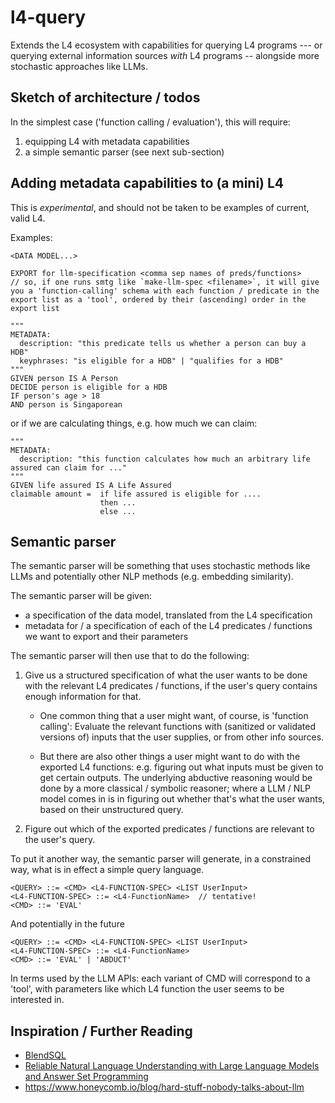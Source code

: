 # l4-query

Extends the L4 ecosystem with capabilities for querying L4 programs --- or querying external information sources *with* L4 programs -- alongside more stochastic approaches like LLMs.

## Sketch of architecture / todos

In the simplest case ('function calling / evaluation'), this will require:

1. equipping L4 with metadata capabilities
2. a simple semantic parser (see next sub-section)

## Adding metadata capabilities to (a mini) L4

This is *experimental*, and should not be taken to be examples of current, valid L4.

Examples:

```Mini-L4
<DATA MODEL...>

EXPORT for llm-specification <comma sep names of preds/functions> 
// so, if one runs smtg like `make-llm-spec <filename>`, it will give you a 'function-calling' schema with each function / predicate in the export list as a 'tool', ordered by their (ascending) order in the export list

"""
METADATA:
  description: "this predicate tells us whether a person can buy a HDB"
  keyphrases: "is eligible for a HDB" | "qualifies for a HDB"
"""
GIVEN person IS A Person
DECIDE person is eligible for a HDB
IF person's age > 18
AND person is Singaporean
```

or if we are calculating things, e.g. how much we can claim:

```Mini-L4
"""
METADATA:
  description: "this function calculates how much an arbitrary life assured can claim for ..."
"""
GIVEN life assured IS A Life Assured
claimable amount =  if life assured is eligible for ....
                    then ...
                    else ...
```

## Semantic parser

The semantic parser will be something that uses stochastic methods like LLMs and potentially other NLP methods (e.g. embedding similarity).

The semantic parser will be given:

* a specification of the data model, translated from the L4 specification
* metadata for / a specification of each of the L4 predicates / functions we want to export and their parameters

The semantic parser will then use that to do the following:

1. Give us a structured specification of what the user wants to be done with the relevant L4 predicates / functions, if the user's query contains enough information for that.

    * One common thing that a user might want, of course, is 'function calling': Evaluate the relevant functions with (sanitized or validated versions of) inputs that the user supplies, or from other info sources.

    * But there are also other things a user might want to do with the exported L4 functions: e.g. figuring out what inputs must be given to get certain outputs. The underlying abductive reasoning would be done by a more classical / symbolic reasoner; where a LLM / NLP model comes in is in figuring out whether that's what the user wants, based on their unstructured query.

2. Figure out which of the exported predicates / functions are relevant to the user's query.

To put it another way, the semantic parser will generate, in a constrained way, what is in effect a simple query language.

```ebnf
<QUERY> ::= <CMD> <L4-FUNCTION-SPEC> <LIST UserInput>
<L4-FUNCTION-SPEC> ::= <L4-FunctionName>  // tentative!
<CMD> ::= 'EVAL'
```

And potentially in the future

```ebnf
<QUERY> ::= <CMD> <L4-FUNCTION-SPEC> <LIST UserInput>
<L4-FUNCTION-SPEC> ::= <L4-FunctionName>
<CMD> ::= 'EVAL' | 'ABDUCT'
```

In terms used by the LLM APIs: each variant of CMD will correspond to a 'tool', with parameters like which L4 function the user seems to be interested in.

## Inspiration / Further Reading

* [BlendSQL](https://github.com/parkervg/blendsql)
* [Reliable Natural Language Understanding with Large
Language Models and Answer Set Programming](https://arxiv.org/pdf/2302.03780)
* <https://www.honeycomb.io/blog/hard-stuff-nobody-talks-about-llm>
